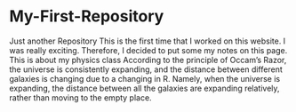 # My-First-Repository
Just another Repository
This is the first time that I worked on this website.
I was really exciting. Therefore, I decided to put some my notes on this page.
This is about my physics class
According to the principle of Occam’s Razor, the universe is consistently expanding, and the distance between different galaxies is changing due to a changing in R. Namely, when the universe is expanding, the distance between all the galaxies are expanding relatively, rather than moving to the empty place.
